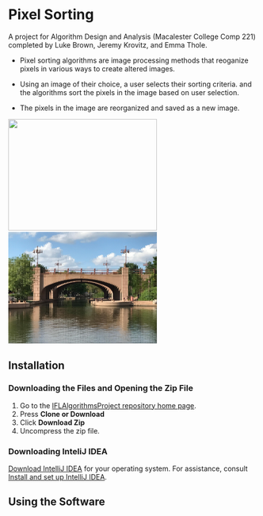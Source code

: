 # Pixel Sorting 

A project for Algorithm Design and Analysis (Macalester College Comp 221) completed by Luke Brown, Jeremy Krovitz, and Emma Thole. 

* Pixel sorting algorithms are image processing methods that reoganize pixels in various ways to create altered images. 

* Using an image of their choice, a user selects their sorting criteria. and the algorithms sort the pixels in the image based on user selection.  

* The pixels in the image are reorganized and saved as a new image. 


<img src="CentennialLakesBridge.jpg" width="300" height="225">&nbsp;&nbsp;&nbsp;<img src="CentennialLakesBridgeSorted.jpg" width="300" height="225">



## Installation

### Downloading the Files and Opening the Zip File
1. Go to the [IFLAlgorithmsProject repository home page](https://github.com/jkrovitz/IFLAlgorithmsProject). 
2. Press **Clone or Download**
3. Click **Download Zip**
4. Uncompress the zip file. 

### Downloading InteliJ IDEA
[Download IntelliJ IDEA](https://www.jetbrains.com/idea/) for your operating system. For assistance, consult [Install and set up IntelliJ IDEA](https://www.jetbrains.com/help/idea/install-and-set-up-product.html).


## Using the Software




